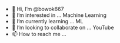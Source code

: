 - 👋 Hi, I’m @bowok667
- 👀 I’m interested in ... Machine Learning
- 🌱 I’m currently learning ... ML
- 💞️ I’m looking to collaborate on ... YouTube
- 📫 How to reach me ...

<!---
bowok667/bowok667 is a ✨ special ✨ repository because its `README.md` (this file) appears on your GitHub profile.
You can click the Preview link to take a look at your changes.
--->
